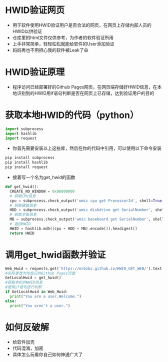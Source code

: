 # HWID验证网页
* 用于软件使用HWID验证用户是否合法的网页，在网页上存储内部人员的HWID以供验证
* 仓库里的html文件仅供参考，为作者的软件验证所用
* 上手非常简单，轻轻松松就能给软件的User添加验证
* 妈妈再也不用担心我的软件被Leak了😃
# HWID验证原理
* 程序访问已经部署好的Github Pages网页，在网页端存储好HWID信息，在本地识别到的HWID用if语句判断是否在网页上已存储，达到验证用户的目的
# 获取本地HWID的代码（python）
```python
import subprocess
import hashlib
import request
```
* 你首先需要安装以上这些库，然后在你的代码中引用，可以使用以下命令安装
```python
pip install subprocess
pip install hashlib
pip install request
```
* 接着写一个名为get_hwid的函数
```python
def get_hwid():
  CREATE_NO_WINDOW = 0x08000000
  # 获取CPU信息
  cpu = subprocess.check_output('wmic cpu get ProcessorId', shell=True, creationflags=CREATE_NO_WINDOW).decode().split('\n')[1].strip()
  # 获取硬盘信息
  HDD = subprocess.check_output('wmic diskdrive get SerialNumber', shell=True, creationflags=CREATE_NO_WINDOW).decode().split('\n')[1].strip()
  # 获取主板信息
  MB = subprocess.check_output('wmic baseboard get SerialNumber', shell=True, creationflags=CREATE_NO_WINDOW).decode().split('\n')[1].strip()
  # 返回HWID
  HWID = hashlib.md5((cpu + HDD + MB).encode()).hexdigest()
  return HWID
```
# 调用get_hwid函数并验证
```python
Web_Hwid = requests.get('https://mrbzbz.github.io/HWID_GET_WEB/').text
#实际更改为你自己的Github Pages页面
GetLocalHwid = get_hwid()
#获取本机的HWID信息
#使用if语句进行判断
if GetLocalHwid in Web_Hwid:
  print("You are a user,Welcome.")
else:
  print("You aren't a user.")
```
# 如何反破解
* 给软件加壳
* 代码混淆，加密
* 具体怎么玩看你自己如何神通广大了
